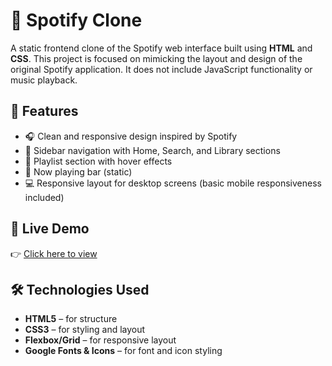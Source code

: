 # 🎵 Spotify Clone 

A static frontend clone of the Spotify web interface built using **HTML** and **CSS**. This project is focused on mimicking the layout and design of the original Spotify application. It does not include JavaScript functionality or music playback.

## 🚀 Features

- 🎧 Clean and responsive design inspired by Spotify
- 📁 Sidebar navigation with Home, Search, and Library sections
- 📄 Playlist section with hover effects
- 🎵 Now playing bar (static)
- 💻 Responsive layout for desktop screens (basic mobile responsiveness included)

## 🔗 Live Demo

👉 [Click here to view](https://rahullalwani5726.github.io/spotify-clone/)

## 🛠️ Technologies Used

- **HTML5** – for structure
- **CSS3** – for styling and layout
- **Flexbox/Grid** – for responsive layout
- **Google Fonts & Icons** – for font and icon styling



